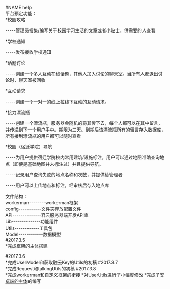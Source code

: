 #NAME help<br/>
平台预定功能：<br/>
*校园攻略<br/>
   <p> -----管理员搜集/编写关于校园学习生活的文章或者小贴士，供需要的人查看</p>
*学校通知
    <p>-----发布接收学校通知</p>
*话题讨论<br />
   <p> -----创建一个多人互动在线话题，其他人加入讨论的聊天室。当所有人都退出讨论时，聊天室被回收</p>
*互动请求
    <p>-----创建一个一对一的线上拉线下互动的互动请求。</p>
*接力漂流瓶
    <p>-----创建一个漂流瓶，服务器会随机的将其传下去，每个人都可以在其中留言，并传递到下一个用户手中。期限为三天。到期后该漂流瓶所有的留言存入数据库，所有接到漂流瓶的用户都可以随时查看</p>
*校园（宿迁学院）导航<br />
    <p>-----为用户提供宿迁学院校内常用建筑/设施标注，用户可以通过地图准确查询地点（即便是基础地图并未标注过）并且提供导航。</p>
    <p>-----记录用户查询失败的地点名称和次数，并提供给管理者</p>
   <p> -----用户可以上传地点和标注，经审核后存入地点库</p>

文件结构：<br/>
workerman--------workerman框架<br/>
config-----------文件夹存放配置文件<br/>
API--------------容云服务器端开发API库<br/>
Lib--------------功能组件<br/>
Utils------------工具包<br/>
Model------------数据模型<br/>
#2017.3.5 <br/>
*完成框架的主体搭建

#2017.3.6<br/>
*完成UserModel和获取融云Key的Utils的初稿
#2017.3.7 <br/>
*完成Request和talkingUtils的初稿
#2017.3.8     
*完成workerman和自定义框架的衔接
*对UserUtils进行了小幅度修改
*完成了[安卓端的主体](https://github.com/zcfeng7014/Ischool-android)的编写